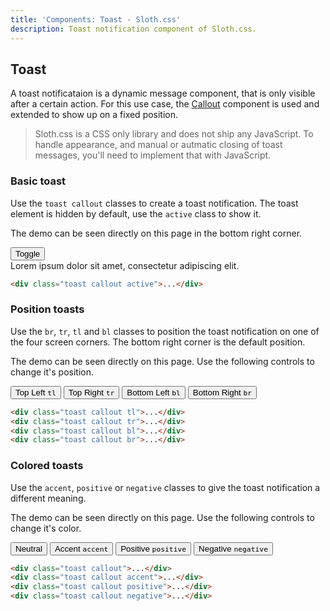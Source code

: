 ```yaml
---
title: 'Components: Toast - Sloth.css'
description: Toast notification component of Sloth.css.
---
```


## Toast

A toast notificataion is a dynamic message component, that is only visible after a certain action. For this use case, the <a href="/components/callout">Callout</a> component is used and extended to show up on a fixed position.

> Sloth.css is a CSS only library and does not ship any JavaScript. To handle appearance, and manual or autmatic closing of toast messages, you'll need to implement that with JavaScript.

### Basic toast

Use the `toast callout` classes to create a toast notification. The toast element is hidden by default, use the `active` class to show it.

<div class="demo">
  <p>The demo can be seen directly on this page in the bottom right corner.</p>
  <div class="flex gap-2">
    <button onclick="toggleToast()">Toggle</button>
  </div>
  <div class="toast callout active" id="toast">
    Lorem ipsum dolor sit amet, consectetur adipiscing elit.
  </div>
</div>

```html
<div class="toast callout active">...</div>
```

### Position toasts

Use the `br`, `tr`, `tl` and `bl` classes to position the toast notification on one of the four screen corners. The bottom right corner is the default position.

<div class="demo">
  <p>The demo can be seen directly on this page. Use the following controls to change it's position.</p>
  <div class="control grid grid-cols-2 max-w-screen-xs gap-2">
    <button class="neutral" onclick="positionToast('tl')">
      Top Left <code>tl</code>
    </button>
    <button class="neutral" onclick="positionToast('tr')">
      Top Right <code>tr</code>
    </button>
    <button class="neutral" onclick="positionToast('bl')">
      Bottom Left <code>bl</code>
    </button>
    <button class="neutral" onclick="positionToast('br')">
      Bottom Right <code>br</code>
    </button>
  </div>
</div>

```html
<div class="toast callout tl">...</div>
<div class="toast callout tr">...</div>
<div class="toast callout bl">...</div>
<div class="toast callout br">...</div>
```

### Colored toasts

Use the `accent`, `positive` or `negative` classes to give the toast notification a different meaning.

<div class="demo">
  <p>The demo can be seen directly on this page. Use the following controls to change it's color.</p>
  <div class="control flex gap-2">
    <button class="neutral" onclick="colorToast('neutral')">
      Neutral
    </button>
    <button onclick="colorToast('accent')">
      Accent <code>accent</code>
    </button>
    <button class="positive" onclick="colorToast('positive')">
      Positive <code>positive</code>
    </button>
    <button class="negative" onclick="colorToast('negative')">
      Negative <code>negative</code>
    </button>
  </div>
</div>

```html
<div class="toast callout">...</div>
<div class="toast callout accent">...</div>
<div class="toast callout positive">...</div>
<div class="toast callout negative">...</div>
```
